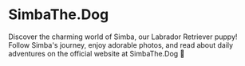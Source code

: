 # SimbaThe.Dog
Discover the charming world of Simba, our Labrador Retriever puppy! Follow Simba's journey, enjoy adorable photos, and read about daily adventures on the official website at SimbaThe.Dog 🐾
